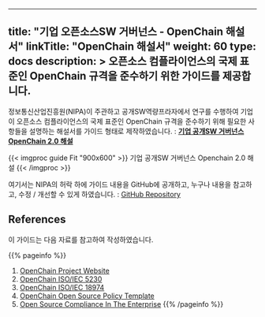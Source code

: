 
---
title: "기업 오픈소스SW 거버넌스 - OpenChain 해설서"
linkTitle: "OpenChain 해설서"
weight: 60
type: docs
description: >
  오픈소스 컴플라이언스의 국제 표준인 OpenChain 규격을 준수하기 위한 가이드를 제공합니다.
---

정보통신산업진흥원(NIPA)이 주관하고 공개SW역량프라자에서 연구를 수행하여 기업이 오픈소스 컴플라이언스의 국제 표준인 OpenChain 규격을 준수하기 위해 필요한 사항들을 설명하는 해설서를 가이드 형태로 제작하였습니다. : [**기업 공개SW 거버넌스 OpenChain 2.0 해설**](https://www.oss.kr/oss_guide/show/7050bff0-d06b-43f0-99a6-9975afcd486f)

{{< imgproc guide Fit "900x600" >}}
기업 공개SW 거버넌스 Openchain 2.0 해설
{{< /imgproc >}}

여기서는 NIPA의 허락 하에 가이드 내용을 GitHub에 공개하고, 누구나 내용을 참고하고, 수정 / 개선할 수 있게 하였습니다. : [GitHub Repository](https://github.com/OpenChain-Project/OpenChain-KWG/tree/master/content/ko/guide/nipa_openchain)

## References

이 가이드는 다음 자료를 참고하여 작성하였습니다. 

{{% pageinfo %}}
1. [OpenChain Project Website](https://www.openchainproject.org/)
2. [OpenChain ISO/IEC 5230](https://www.openchainproject.org/license-compliance)
3. [OpenChain ISO/IEC 18974](https://www.openchainproject.org/security-assurance)
4. [OpenChain Open Source Policy Template](https://www.openchainproject.org/news/2019/01/17/openchain-open-source-policy-template-now-available)
5. [Open Source Compliance In The Enterprise](https://www.linuxfoundation.org/compliance-and-security/2018/12/open-source-compliance-in-the-enterprise/)
{{% /pageinfo %}}